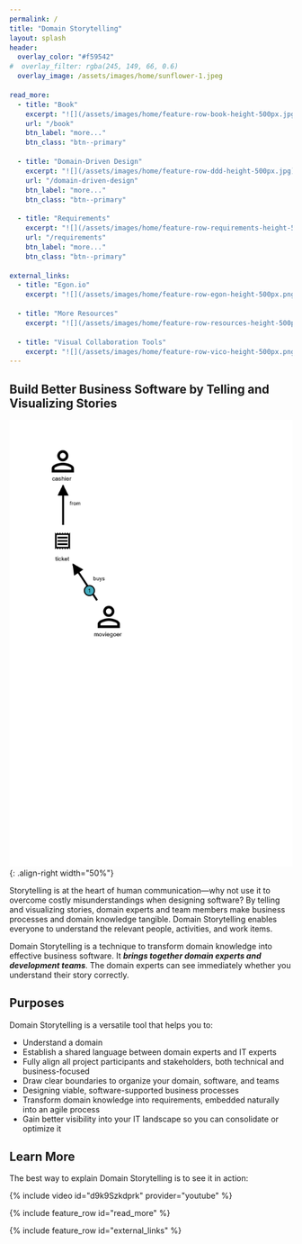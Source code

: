 ```yaml
---
permalink: /
title: "Domain Storytelling"
layout: splash
header: 
  overlay_color: "#f59542"
#  overlay_filter: rgba(245, 149, 66, 0.6)
  overlay_image: /assets/images/home/sunflower-1.jpeg

read_more:
  - title: "Book"
    excerpt: "![](/assets/images/home/feature-row-book-height-500px.jpg)<br> The first book about Domain Storytelling! Vaughn Vernon selected it for his *Signature Series*."
    url: "/book"
    btn_label: "more..."
    btn_class: "btn--primary"

  - title: "Domain-Driven Design"
    excerpt: "![](/assets/images/home/feature-row-ddd-height-500px.jpg)<br> Domain Storytelling is a valuable tool in every DDD practitioner's tool belt, on strategic and tactical level."
    url: "/domain-driven-design"
    btn_label: "more..."
    btn_class: "btn--primary"

  - title: "Requirements"
    excerpt: "![](/assets/images/home/feature-row-requirements-height-500px.jpg)<br> Have meaningful conversations about business processes and requirements. "
    url: "/requirements"
    btn_label: "more..."
    btn_class: "btn--primary"

external_links:
  - title: "Egon.io"
    excerpt: "![](/assets/images/home/feature-row-egon-height-500px.png)<br> Our web-based, open source modeling tool. <br> [Visit Egon.io](https://egon.io)"

  - title: "More Resources"
    excerpt: "![](/assets/images/home/feature-row-resources-height-500px.jpg)<br> A curated list of articles, videos, podcasts, and other resources. Open a pull request to contribute. <br> [Visit Awesome Domain Storytelling on Github](https://github.com/hofstef/awesome-domain-storytelling)"

  - title: "Visual Collaboration Tools"
    excerpt: "![](/assets/images/home/feature-row-vico-height-500px.png)<br> Read intros to Domain Storytelling and other modelling tools. A book written by a community of practitioners. <br> [Visit Leanpub](https://leanpub.com/visualcollaborationtools)"
---
```



## Build Better Business Software by Telling and Visualizing Stories

![A domain story showing the process of going to the movies](/assets/images/home/metropolis-1-animated.gif){: .align-right width="50%"}

Storytelling is at the heart of human communication—why not use it to overcome costly misunderstandings when designing software? By telling and visualizing stories, domain experts and team members make business processes and domain knowledge tangible. Domain Storytelling enables everyone to understand the relevant people, activities, and work items.

Domain Storytelling is a technique to transform domain knowledge into effective business software. It ***brings together domain experts and development teams***. The domain experts can see immediately whether you understand their story correctly.

## Purposes

Domain Storytelling is a versatile tool that helps you to:

- Understand a domain
- Establish a shared language between domain experts and IT experts
- Fully align all project participants and stakeholders, both technical and business-focused
- Draw clear boundaries to organize your domain, software, and teams
- Designing viable, software-supported business processes
- Transform domain knowledge into requirements, embedded naturally into an agile process
- Gain better visibility into your IT landscape so you can consolidate or optimize it


## Learn More

The best way to explain Domain Storytelling is to see it in action:

{% include video id="d9k9Szkdprk" provider="youtube" %}

{% include feature_row id="read_more" %}

{% include feature_row id="external_links" %}
